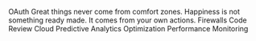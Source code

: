 OAuth Great things never come from comfort zones. Happiness is not something ready made. It comes from your own actions. Firewalls Code Review Cloud Predictive Analytics Optimization Performance Monitoring
